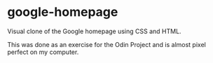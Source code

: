 # google-homepage

Visual clone of the Google homepage using CSS and HTML.

This was done as an exercise for the Odin Project and is almost pixel perfect on my computer.
